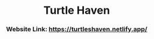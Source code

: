 <div align='center'>
  <h1>Turtle Haven</h1>
  <h3>Website Link: <a href = "https://turtleshaven.netlify.app/">https://turtleshaven.netlify.app/</a></h3>
  </div>
